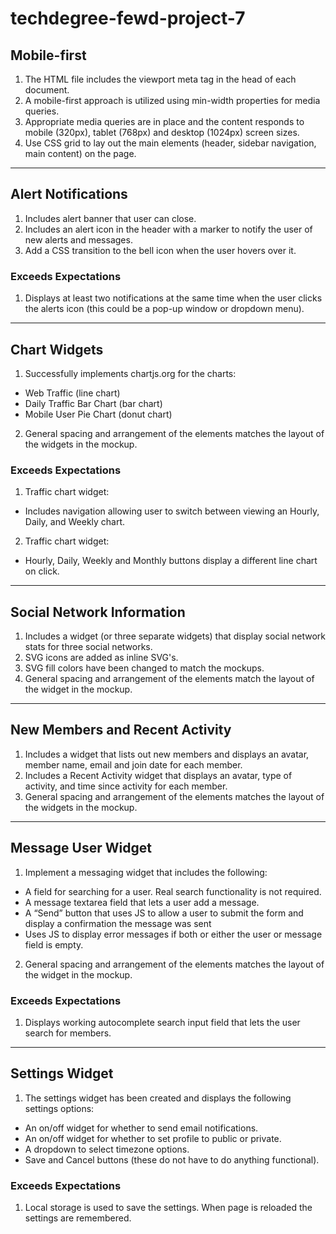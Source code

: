 # techdegree-fewd-project-7

## Mobile-first
1. The HTML file includes the viewport meta tag in the head of each document.
2. A mobile-first approach is utilized using min-width properties for media queries.
3. Appropriate media queries are in place and the content responds to mobile (320px), tablet (768px) and desktop (1024px) screen sizes.
4. Use CSS grid to lay out the main elements (header, sidebar navigation, main content) on the page.

___

## Alert Notifications
1. Includes alert banner that user can close.
2. Includes an alert icon in the header with a marker to notify the user of new alerts and messages.
3. Add a CSS transition to the bell icon when the user hovers over it.

### Exceeds Expectations
1. Displays at least two notifications at the same time when the user clicks the alerts icon (this could be a pop-up window or dropdown menu).

___

## Chart Widgets
1. Successfully implements chartjs.org for the charts:
* Web Traffic (line chart)
* Daily Traffic Bar Chart (bar chart)
* Mobile User Pie Chart (donut chart)
2. General spacing and arrangement of the elements matches the layout of the widgets in the mockup.

### Exceeds Expectations
1. Traffic chart widget:
* Includes navigation allowing user to switch between viewing an Hourly, Daily, and Weekly chart.
2. Traffic chart widget:
* Hourly, Daily, Weekly and Monthly buttons display a different line chart on click.

___

## Social Network Information
1. Includes a widget (or three separate widgets) that display social network stats for three social networks.
2. SVG icons are added as inline SVG's.
3. SVG fill colors have been changed to match the mockups.
4. General spacing and arrangement of the elements match the layout of the widget in the mockup.

___

## New Members and Recent Activity
1. Includes a widget that lists out new members and displays an avatar, member name, email and join date for each member.
2. Includes a Recent Activity widget that displays an avatar, type of activity, and time since activity for each member.
3. General spacing and arrangement of the elements matches the layout of the widgets in the mockup.

___

## Message User Widget
1. Implement a messaging widget that includes the following:
* A field for searching for a user. Real search functionality is not required.
* A message textarea field that lets a user add a message.
* A “Send” button that uses JS to allow a user to submit the form and display a confirmation the message was sent
* Uses JS to display error messages if both or either the user or message field is empty.
2. General spacing and arrangement of the elements matches the layout of the widget in the mockup.

### Exceeds Expectations
1. Displays working autocomplete search input field that lets the user search for members.

___

## Settings Widget
1. The settings widget has been created and displays the following settings options:
* An on/off widget for whether to send email notifications.
* An on/off widget for whether to set profile to public or private.
* A dropdown to select timezone options.
* Save and Cancel buttons (these do not have to do anything functional).

### Exceeds Expectations
1. Local storage is used to save the settings. When page is reloaded the settings are remembered.